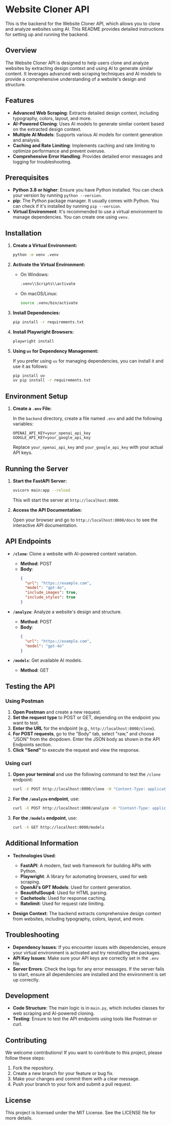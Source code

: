 # Website Cloner API

This is the backend for the Website Cloner API, which allows you to clone and analyze websites using AI. This README provides detailed instructions for setting up and running the backend.

## Overview

The Website Cloner API is designed to help users clone and analyze websites by extracting design context and using AI to generate similar content. It leverages advanced web scraping techniques and AI models to provide a comprehensive understanding of a website's design and structure.

## Features

- **Advanced Web Scraping**: Extracts detailed design context, including typography, colors, layout, and more.
- **AI-Powered Cloning**: Uses AI models to generate similar content based on the extracted design context.
- **Multiple AI Models**: Supports various AI models for content generation and analysis.
- **Caching and Rate Limiting**: Implements caching and rate limiting to optimize performance and prevent overuse.
- **Comprehensive Error Handling**: Provides detailed error messages and logging for troubleshooting.

## Prerequisites

- **Python 3.8 or higher**: Ensure you have Python installed. You can check your version by running `python --version`.
- **pip**: The Python package manager. It usually comes with Python. You can check if it's installed by running `pip --version`.
- **Virtual Environment**: It's recommended to use a virtual environment to manage dependencies. You can create one using `venv`.

## Installation

1. **Create a Virtual Environment:**

   ```bash
   python -m venv .venv
   ```

2. **Activate the Virtual Environment:**

   - On Windows:
     ```bash
     .venv\\Scripts\\activate
     ```
   - On macOS/Linux:
     ```bash
     source .venv/bin/activate
     ```

3. **Install Dependencies:**

   ```bash
   pip install -r requirements.txt
   ```

4. **Install Playwright Browsers:**

   ```bash
   playwright install
   ```

5. **Using `uv` for Dependency Management:**

   If you prefer using `uv` for managing dependencies, you can install it and use it as follows:

   ```bash
   pip install uv
   uv pip install -r requirements.txt
   ```

## Environment Setup

1. **Create a `.env` File:**

   In the `backend` directory, create a file named `.env` and add the following variables:

   ```
   OPENAI_API_KEY=your_openai_api_key
   GOOGLE_API_KEY=your_google_api_key
   ```

   Replace `your_openai_api_key` and `your_google_api_key` with your actual API keys.

## Running the Server

1. **Start the FastAPI Server:**

   ```bash
   uvicorn main:app --reload
   ```

   This will start the server at `http://localhost:8000`.

2. **Access the API Documentation:**

   Open your browser and go to `http://localhost:8000/docs` to see the interactive API documentation.

## API Endpoints

- **`/clone`**: Clone a website with AI-powered content variation.

  - **Method**: POST
  - **Body**:
    ```json
    {
      "url": "https://example.com",
      "model": "gpt-4o",
      "include_images": true,
      "include_styles": true
    }
    ```

- **`/analyze`**: Analyze a website's design and structure.

  - **Method**: POST
  - **Body**:
    ```json
    {
      "url": "https://example.com",
      "model": "gpt-4o"
    }
    ```

- **`/models`**: Get available AI models.
  - **Method**: GET

## Testing the API

### Using Postman

1. **Open Postman** and create a new request.
2. **Set the request type** to POST or GET, depending on the endpoint you want to test.
3. **Enter the URL** for the endpoint (e.g., `http://localhost:8000/clone`).
4. **For POST requests**, go to the "Body" tab, select "raw," and choose "JSON" from the dropdown. Enter the JSON body as shown in the API Endpoints section.
5. **Click "Send"** to execute the request and view the response.

### Using curl

1. **Open your terminal** and use the following command to test the `/clone` endpoint:

   ```bash
   curl -X POST http://localhost:8000/clone -H "Content-Type: application/json" -d '{"url": "https://example.com", "model": "gpt-4o", "include_images": true, "include_styles": true}'
   ```

2. **For the `/analyze` endpoint**, use:

   ```bash
   curl -X POST http://localhost:8000/analyze -H "Content-Type: application/json" -d '{"url": "https://example.com", "model": "gpt-4o"}'
   ```

3. **For the `/models` endpoint**, use:

   ```bash
   curl -X GET http://localhost:8000/models
   ```

## Additional Information

- **Technologies Used**:

  - **FastAPI**: A modern, fast web framework for building APIs with Python.
  - **Playwright**: A library for automating browsers, used for web scraping.
  - **OpenAI's GPT Models**: Used for content generation.
  - **BeautifulSoup4**: Used for HTML parsing.
  - **Cachetools**: Used for response caching.
  - **Ratelimit**: Used for request rate limiting.

- **Design Context**: The backend extracts comprehensive design context from websites, including typography, colors, layout, and more.

## Troubleshooting

- **Dependency Issues**: If you encounter issues with dependencies, ensure your virtual environment is activated and try reinstalling the packages.
- **API Key Issues**: Make sure your API keys are correctly set in the `.env` file.
- **Server Errors**: Check the logs for any error messages. If the server fails to start, ensure all dependencies are installed and the environment is set up correctly.

## Development

- **Code Structure**: The main logic is in `main.py`, which includes classes for web scraping and AI-powered cloning.
- **Testing**: Ensure to test the API endpoints using tools like Postman or curl.

## Contributing

We welcome contributions! If you want to contribute to this project, please follow these steps:

1. Fork the repository.
2. Create a new branch for your feature or bug fix.
3. Make your changes and commit them with a clear message.
4. Push your branch to your fork and submit a pull request.

## License

This project is licensed under the MIT License. See the LICENSE file for more details.
